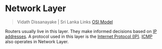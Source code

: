 # Network Layer

> Vidath Dissanayake | Sri Lanka
> Links [OSI Model](../OSI%20Model/OSI%20Model.md)

Routers usually live in this layer. They make informed decisions based on [IP addresses](../../communication%20protocol/TCP%20IP%20layer%202/OSI%20layer%203/IP/IP%20address.md). A protocol used in this layer is the [Internet Protocol (IP)](../../communication%20protocol/TCP%20IP%20layer%202/OSI%20layer%203/IP/IP.md). [ICMP](../../communication%20protocol/TCP%20IP%20layer%202/OSI%20layer%203/ICMP.md) also operates in Network Layer.

